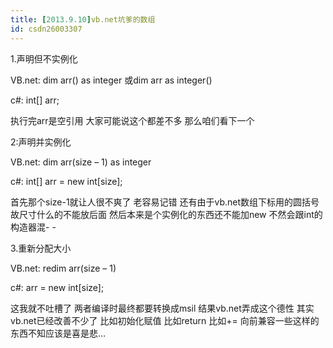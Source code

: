 ```yaml
---
title: [2013.9.10]vb.net坑爹的数组
id: csdn26003307
---
```


1.声明但不实例化

VB.net:
dim arr() as integer
或dim arr as integer()

c#: int[] arr;

执行完arr是空引用
大家可能说这个都差不多 那么咱们看下一个

2:声明并实例化

VB.net: dim arr(size – 1) as integer

c#: int[] arr = new int[size];

首先那个size-1就让人很不爽了 老容易记错
还有由于vb.net数组下标用的圆括号 故尺寸什么的不能放后面
然后本来是个实例化的东西还不能加new 不然会跟int的构造器混- -

3.重新分配大小

VB.net: redim arr(size – 1)

c#: arr = new int[size];

这我就不吐槽了
两者编译时最终都要转换成msil
结果vb.net弄成这个德性
其实vb.net已经改善不少了 比如初始化赋值 比如return 比如+=
向前兼容一些这样的东西不知应该是喜是悲…